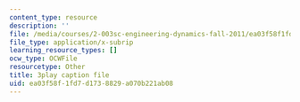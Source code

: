 ```yaml
---
content_type: resource
description: ''
file: /media/courses/2-003sc-engineering-dynamics-fall-2011/ea03f58f1fd7d1738829a070b221ab08_9CPA6WG6mRo.srt
file_type: application/x-subrip
learning_resource_types: []
ocw_type: OCWFile
resourcetype: Other
title: 3play caption file
uid: ea03f58f-1fd7-d173-8829-a070b221ab08
---
```


